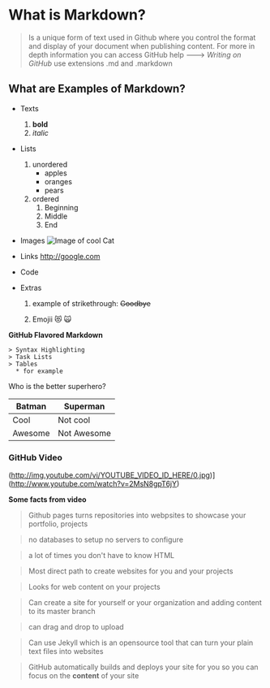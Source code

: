 
# What is Markdown?
  > Is a unique form of text used in Github where
  > you control the format and display of your document when publishing content.
  > For more in depth information you can access GitHub help ---> *Writing on GitHub* 
  > use extensions .md and .markdown 

## What are Examples of Markdown?
  - Texts
    1. **bold**
    2. *italic*
  - Lists
    1. unordered
        * apples
        * oranges
        * pears
    3. ordered
        1. Beginning
        2. Middle
        3. End
  - Images
   ![Image of cool Cat](https://images.unsplash.com/photo-1533738363-b7f9aef128ce?ixlib=rb-1.2.1&ixid=MnwxMjA3fDB8MHxwaG90by1wYWdlfHx8fGVufDB8fHx8&auto=format&fit=crop&w=1275&q=80)
  
  - Links
    http://google.com
  - Code 
  - Extras
      1. example of strikethrough: ~~Goodbye~~

     
     
     2. Emojii
        	:heart_eyes_cat:
          :scream_cat:

  **GitHub Flavored Markdown**
  
  
    > Syntax Highlighting
    > Task Lists
    > Tables 
      * for example
      
      
Who is the better superhero?

 Batman   |  Superman
 -------- | --------
  Cool    |  Not cool
 Awesome  |  Not Awesome
  
    



### GitHub Video

(http://img.youtube.com/vi/YOUTUBE_VIDEO_ID_HERE/0.jpg)](http://www.youtube.com/watch?v=2MsN8gpT6jY)

**Some facts from video**

>Github pages turns repositories into webpsites to showcase your portfolio, projects

>no databases to setup no servers to configure

>a lot of times you don't have to know HTML 

>Most direct path to create websites for you and your projects

>Looks for web content on your projects

>Can create a site for yourself or your organization and adding content to its master branch

>can drag and drop to upload

>Can use Jekyll which is an opensource tool that can turn your plain text files into websites

>GitHub automatically builds and deploys your site for you so you can focus on the **content** of your site 






